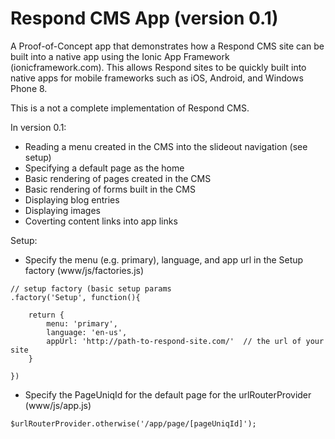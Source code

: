 Respond CMS App (version 0.1)
==============================

A Proof-of-Concept app that demonstrates how a Respond CMS site can be built into a native app using the Ionic App Framework (ionicframework.com).  This allows Respond sites to be quickly built into native apps for mobile frameworks such as iOS, Android, and Windows Phone 8.

This is a not a complete implementation of Respond CMS.

In version 0.1:
- Reading a menu created in the CMS into the slideout navigation (see setup)
- Specifying a default page as the home
- Basic rendering of pages created in the CMS
- Basic rendering of forms built in the CMS
- Displaying blog entries
- Displaying images
- Coverting content links into app links

Setup:
- Specify the menu (e.g. primary), language, and app url in the Setup factory (www/js/factories.js)
```
// setup factory (basic setup params
.factory('Setup', function(){
	
	return {
		menu: 'primary',
		language: 'en-us',
		appUrl: 'http://path-to-respond-site.com/'  // the url of your site
	}
	
})
```

- Specify the PageUniqId for the default page for the urlRouterProvider (www/js/app.js)
```
$urlRouterProvider.otherwise('/app/page/[pageUniqId]');
```